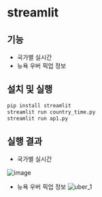 # streamlit
## **기능**
- 국가별 실시간
- 뉴욕 우버 픽업 정보
## **설치 및 실행**
```py
pip install streamlit
streamlit run country_time.py
streamlit run ap1.py
```
## **실행 결과**
- 국가별 실시간

![image](https://github.com/user-attachments/assets/8b5c90fd-5652-421c-b789-0605584b5aaa)

- 뉴욕 우버 픽업 정보
![uber_1](https://github.com/user-attachments/assets/23fba00f-ab9b-43e3-aed9-007c3f0dc9f8)

